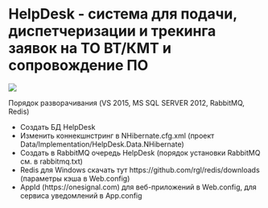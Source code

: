 ﻿# HelpDesk - система для подачи, диспетчеризации и трекинга заявок на ТО ВТ/КМТ и сопровождение ПО
<img src=https://github.com/knyazkov-ma/HelpDesk/blob/master/HelpDesc.png>
<p>Порядок разворачивания (VS 2015, MS SQL SERVER 2012, RabbitMQ, Redis)</p>
<ul>
  <li>Создать БД HelpDesk</li>
  <li>Изменить коннекшнстринг в NHibernate.cfg.xml (проект Data/Implementation/HelpDesk.Data.NHibernate)</li>
  <li>Создать в RabbitMQ очередь HelpDesk (порядок установки RabbitMQ см. в rabbitmq.txt)</li>
  <li>Redis для Windows скачать тут https://github.com/rgl/redis/downloads (параметры кэша в Web.config)</li>
  <li>AppId (https://onesignal.com) для веб-приложений в Web.config, для сервиса уведомлений в App.config</li>
</ul>
